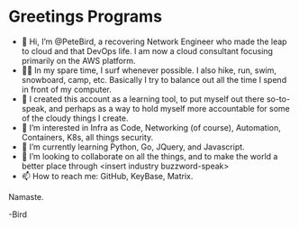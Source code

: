 # Greetings Programs

- 👋  Hi, I’m @PeteBird, a recovering Network Engineer who made the leap to cloud and that DevOps life. I am now a cloud consultant focusing primarily on the AWS platform.
- 🏄‍♂️  In my spare time, I surf whenever possible. I also hike, run, swim, snowboard, camp, etc. Basically I try to balance out all the time I spend in front of my computer.
- 🤔  I created this account as a learning tool, to put myself out there so-to-speak, and perhaps as a way to hold myself more accountable for some of the cloudy things I create.
- 👀  I’m interested in Infra as Code, Networking (of course), Automation, Containers, K8s, all things security.
- 🌱  I’m currently learning Python, Go, JQuery, and Javascript.
- 💞️  I’m looking to collaborate on all the things, and to make the world a better place through \<insert industry buzzword-speak\>
- 📫  How to reach me: GitHub, KeyBase, Matrix.

Namaste.

-Bird

<!---
petebird/Petecaylent is a ✨ special ✨ repository because its `README.md` (this file) appears on your GitHub profile.
You can click the Preview link to take a look at your changes.
--->
